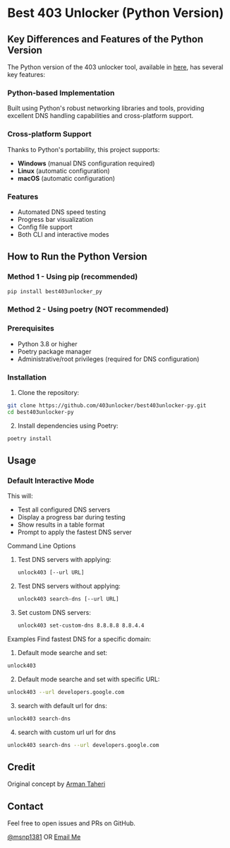 # Best 403 Unlocker (Python Version)

## Key Differences and Features of the Python Version

The Python version of the 403 unlocker tool, available in [here](https://github.com/403unlocker/best403unlocker-py), has several key features:

### Python-based Implementation

Built using Python's robust networking libraries and tools, providing excellent DNS handling capabilities and cross-platform support.

### Cross-platform Support

Thanks to Python's portability, this project supports:

- **Windows** (manual DNS configuration required)
- **Linux** (automatic configuration)
- **macOS** (automatic configuration)

### Features

- Automated DNS speed testing
- Progress bar visualization
- Config file support
- Both CLI and interactive modes

## How to Run the Python Version

### Method 1 - Using pip (recommended)

```bash
pip install best403unlocker_py
```

### Method 2 - Using poetry (**NOT** recommended)

### Prerequisites

- Python 3.8 or higher
- Poetry package manager
- Administrative/root privileges (required for DNS configuration)

### Installation

1. Clone the repository:

```bash
git clone https://github.com/403unlocker/best403unlocker-py.git
cd best403unlocker-py
```

2. Install dependencies using Poetry:

```bash
poetry install
```

## Usage

### Default Interactive Mode

This will:

- Test all configured DNS servers
- Display a progress bar during testing
- Show results in a table format
- Prompt to apply the fastest DNS server

Command Line Options

1. Test DNS servers with applying:

    ```bash
    unlock403 [--url URL]
    ```

2. Test DNS servers without applying:

    ```bash
    unlock403 search-dns [--url URL]
    ```

3. Set custom DNS servers:

   ```bash
   unlock403 set-custom-dns 8.8.8.8 8.8.4.4
   ```

Examples
Find fastest DNS for a specific domain:

1. Default mode searche and set:

```bash
unlock403
```

2. Default mode searche and set with specific URL:

```bash
unlock403 --url developers.google.com
```

3. search with default url for dns:

```bash
unlock403 search-dns
```

4. search with custom url url for dns

```bash
unlock403 search-dns --url developers.google.com
```

## Credit

Original concept by [Arman Taheri](https://github.com/ArmanTaheriGhaleTaki)

## Contact

Feel free to open issues and PRs on GitHub.

[@msnp1381](https://github.com/msnp1381)
OR
[Email Me](mailto:mohamadnematpoor@gmail.com)
